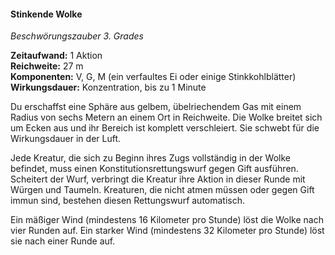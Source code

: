#### Stinkende Wolke
<!-- markdownlint-disable link-image-reference-definitions -->
<!-- spell-checker:words added amount avoids casting concentration damage different duration emphasis ends english false formula hour halves hours kommagetrennt mechanics minutes reaction ritual same saving school somatic special spell Stinkkohlblätter throw true wording wotc -->
<!-- spell-checker:words stinking -->
[_metadata_:spell_name]:- "Stinkende Wolke"
[_metadata_:spell_name_english]:- "Stinking Cloud"
[_metadata_:spell_school]:- "Beschwörungszauber"
[_metadata_:spell_level]:- "3"
[_metadata_:casting_time_amount]:- "1"
<!-- "action", "bonus action", "reaction", "minute", "minutes", "hour", "hours" -->
[_metadata_:casting_time_unit]:- "Aktion"
<!-- "true" oder "false" -->
[_metadata_:ritual]:- "false"
[_metadata_:range]:- "27 m"
[_metadata_:target]:- "6-m-Radius Sphäre"
<!-- "true" oder "false" -->
[_metadata_:components_verbal]:- "true"
<!-- "true" oder "false" -->
[_metadata_:components_somatic]:- "true"
<!-- "true" oder "false" -->
[_metadata_:components_material]:- "true"
[_metadata_:components_material_description]:- "ein verfaultes Ei oder einige Stinkkohlblätter"
<!-- "true" oder "false" -->
[_metadata_:concentration]:- "true"
[_metadata_:duration]:- "1 Minute"
[_metadata_:saving_throw]:- "Konstitution"
<!-- "halves_damage", "avoids_effect", "ends_effect", "special"; falls mehrere wahr sind, kommagetrennt einfügen -->
[_metadata_:saving_throw_success]:- "avoids_effect"
<!-- "mechanics_same_wording_same", "mechanics_same_wording_different", "mechanics_different_wording_different" oder "added" -->
[_metadata_:compared_to_wotc_srd_5.1]:- "mechanics_same_wording_same"
<!-- "mechanics_same_wording_different", "mechanics_different_wording_different" oder "added" -->
[_metadata_:compared_to_a5e_srd]:- "???"
<!-- markdownlint-disable-next-line no-emphasis-as-heading -->
_Beschwörungszauber 3. Grades_

**Zeitaufwand:** 1 Aktion \
**Reichweite:** 27 m \
**Komponenten:** V, G, M (ein verfaultes Ei oder einige Stinkkohlblätter) \
**Wirkungsdauer:** Konzentration, bis zu 1 Minute

Du erschaffst eine Sphäre aus gelbem, übelriechendem Gas mit einem Radius von sechs Metern an einem Ort in Reichweite.
Die Wolke breitet sich um Ecken aus und ihr Bereich ist komplett verschleiert.
Sie schwebt für die Wirkungsdauer in der Luft.

Jede Kreatur, die sich zu Beginn ihres Zugs vollständig in der Wolke befindet, muss einen Konstitutionsrettungswurf gegen Gift ausführen.
Scheitert der Wurf, verbringt die Kreatur ihre Aktion in dieser Runde mit Würgen und Taumeln.
Kreaturen, die nicht atmen müssen oder gegen Gift immun sind, bestehen diesen Rettungswurf automatisch.

Ein mäßiger Wind (mindestens 16 Kilometer pro Stunde) löst die Wolke nach vier Runden auf.
Ein starker Wind (mindestens 32 Kilometer pro Stunde) löst sie nach einer Runde auf.
